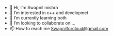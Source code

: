 - 👋 Hi, I’m Swapnil mishra
- 👀 I’m interested in c++ and developmet
- 🌱 I’m currently learning both
- 💞️ I’m looking to collaborate on ...
- 📫 How to reach me Swapnilforcloud@gmail.com

<!---
Swapnilforcode/Swapnilforcode is a ✨ special ✨ repository because its `README.md` (this file) appears on your GitHub profile.
You can click the Preview link to take a look at your changes.
--->
